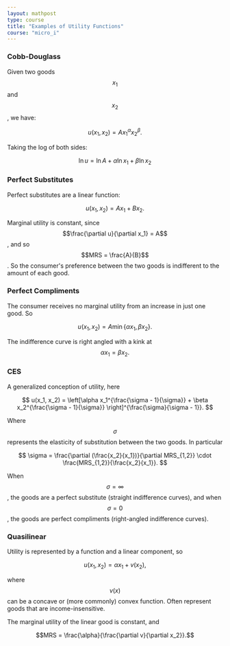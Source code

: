```yaml
---
layout: mathpost
type: course
title: "Examples of Utility Functions"
course: "micro_i"
---
```


### Cobb-Douglass
Given two goods $$x_1$$ and $$x_2$$, we have:

$$u(x_1, x_2) = Ax_1^\alpha x_2^\beta .$$

Taking the log of both sides:

$$
\ln u = \ln A + \alpha \ln x_1 + \beta \ln x_2
$$

### Perfect Substitutes

Perfect substitutes are a linear function:

$$u(x_1, x_2) = Ax_1 + Bx_2.$$

Marginal utility is constant, since $$\frac{\partial u}{\partial x_1} = A$$, and so $$MRS = \frac{A}{B}$$. So the consumer's preference between the two goods is indifferent to the amount of each good.

### Perfect Compliments

The consumer receives no marginal utility from an increase in just one good. So

$$
u(x_1, x_2) = A \min \{\alpha x_1, \beta x_2 \}.
$$

The indifference curve is right angled with a kink at $$\alpha x_1 = \beta x_2.$$



### CES

A generalized conception of utility, here

$$
u(x_1, x_2) = \left[\alpha x_1^{\frac{\sigma - 1}{\sigma}} + \beta x_2^{\frac{\sigma - 1}{\sigma}} \right]^{\frac{\sigma}{\sigma - 1}}.
$$

Where $$\sigma$$ represents the elasticity of substitution between the two goods. In particular

$$
\sigma = \frac{\partial (\frac{x_2}{x_1})}{\partial MRS_{1,2}} \cdot \frac{MRS_{1,2}}{\frac{x_2}{x_1}}.
$$

When $$\sigma = \infty$$, the goods are a perfect substitute (straight indifference curves), and when $$\sigma = 0$$, the goods are perfect compliments (right-angled indifference curves).

### Quasilinear

Utility is represented by a function and a linear component, so

$$u(x_1, x_2) = \alpha x_1 + v(x_2),$$

where $$v(x)$$ can be a concave or (more commonly) convex function. Often represent goods that are income-insensitive.

The marginal utility of the linear good is constant, and

$$MRS = \frac{\alpha}{\frac{\partial v}{\partial x_2}}.$$
